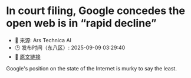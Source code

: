 # In court filing, Google concedes the open web is in “rapid decline”
- 📅 来源: Ars Technica AI
- 🕒 发布时间（东八区）: 2025-09-09 03:29:40
- 🔗 [原文链接](https://arstechnica.com/google/2025/09/in-court-filing-google-concedes-the-open-web-is-in-rapid-decline/)

Google's position on the state of the Internet is murky to say the least.